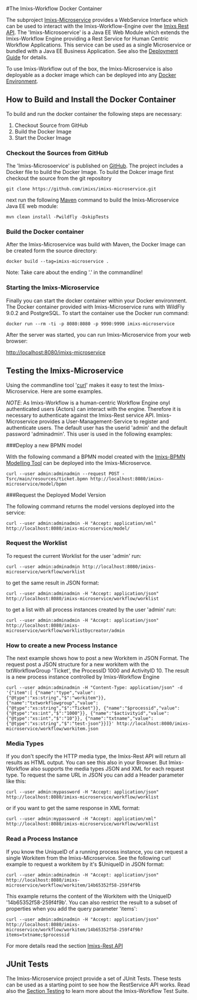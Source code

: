 #The Imixs-Workflow Docker Container

The subproject [Imixs-Microservice](https://github.com/imixs/imixs-microservice) provides a WebService Interface which can be used to interact with the Imixs-Workflow-Engine over the [Imixs Rest API](./restapi/index.html). 
The 'Imixs-Microsoervice' is a Java EE Web Module which extends the Imixs-Workflow Engine providing a Rest Service for Human Centric Workflow Applications. This service can be used as a single Microservice or bundled with a Java EE Business Application. See also the [Deployment Guide](./deployment/index.html) for details.

To use Imixs-Workflow out of the box, the Imixs-Microservice is also deployable as a docker image which can be deployed into any [Docker Environment](https://www.docker.com/). 


## How to Build and Install the Docker Container
To build and run the docker container the following steps are necessary:

 1. Checkout Source from GitHub
 2. Build the Docker Image
 3. Start the Docker Image

 

### Checkout the Sources from GitHub

The 'Imixs-Microsoervice' is published on [GitHub](https://github.com/imixs/imixs-microservice). The project includes a Docker file to build the Docker Image. To build the Dokcer image first checkout the source from the git repository

    git clone https://github.com/imixs/imixs-microservice.git

next run the following [Maven](https://maven.apache.org/) command to build the Imixs-Microservice Java EE web module:

    mvn clean install -Pwildfly -DskipTests

### Build the Docker container

After the Imixs-Microservice was build with Maven, the Docker Image can be created form the source directory:

    docker build --tag=imixs-microservice .

Note: Take care about the ending '.' in the commandline!


### Starting the Imixs-Microservice

Finally you can start the docker container within your Docker environment. The Docker container provided with Imixs-Microservice runs with WildFly 9.0.2 and PostgreSQL. To start the container use the Docker run command:

    docker run --rm -ti -p 8080:8080 -p 9990:9990 imixs-microservice

After the server was started, you can run Imixs-Microservice from your web browser:

[http://localhost:8080/imixs-microservice](http://localhost:8080/imixs-microservice)


## Testing the Imixs-Microservice

Using the commandline tool '[curl](http://curl.haxx.se/)' makes it easy to test the Imixs-Microservice. Here are some examples.

*NOTE*: As Imixs-Workflow is a human-centric Workflow Engine onyl authenticated users (Actors) can interact with the engine. Therefore it is necessary to authenticate against the Imixs-Rest service API. Imixs-Microservice provides a User-Management-Service to register and authenticate users. The default user has the userid 'admin' and the default password 'adminadmin'. This user is used  in the following examples:

###Deploy a new BPMN model

With the following command a BPMN model created with the [Imixs-BPMN Modelling Tool](./modelling/index.html) can be deployed into the Imixs-Microservce.

    curl --user admin:adminadmin --request POST -Tsrc/main/resources/ticket.bpmn http://localhost:8080/imixs-microservice/model/bpmn

###Request the Deployed Model Version

The following command returns the model versions deployed into the service: 

    curl --user admin:adminadmin -H "Accept: application/xml" http://localhost:8080/imixs-microservice/model/

### Request the Worklist

To request the current Worklist for the user 'admin' run:

    curl --user admin:adminadmin http://localhost:8080/imixs-microservice/workflow/worklist

to get the same result in JSON format:

    curl --user admin:adminadmin -H "Accept: application/json" http://localhost:8080/imixs-microservice/workflow/worklist

to get a list with all process instances created by the user 'admin' run:

    curl --user admin:adminadmin -H "Accept: application/json" http://localhost:8080/imixs-microservice/workflow/worklistbycreator/admin

### How to create a new Process Instance
The next example shows how to post a new Workitem in JSON Format. The request post a JSON structure for a new workitem with the txtWorkflowGroup 'Ticket', the ProcessID 1000 and ActivityID 10. The result is a new process instance controlled by Imixs-Workflow Engine

    curl --user admin:adminadmin -H "Content-Type: application/json" -d '{"item":[ {"name":"type","value":{"@type":"xs:string","$":"workitem"}}, {"name":"txtworkflowgroup","value":{"@type":"xs:string","$":"Ticket"}}, {"name":"$processid","value":{"@type":"xs:int","$":"1000"}}, {"name":"$activityid","value":{"@type":"xs:int","$":"10"}}, {"name":"txtname","value":{"@type":"xs:string","$":"test-json"}}]}' http://localhost:8080/imixs-microservice/workflow/workitem.json



### Media Types

If you don't specify the HTTP media type, the Imixs-Rest API will return all results as HTML output. You can see this also in your Browser. But Imixs-Workflow also supports the media types JSON and XML for each request type. To request the same URL in JSON you can add a Header parameter like this:

    curl --user admin:mypassword -H "Accept: application/json" http://localhost:8080/imixs-microservice/workflow/worklist

or if you want to get the same response in XML format:

    curl --user admin:mypassword -H "Accept: application/xml" http://localhost:8080/imixs-microservice/workflow/worklist

### Read a Process Instance
If you know the UniqueID of a running process instance, you can request a single Workitem from the Imixs-Microservice. See the following curl example to request a workitem by it's $UniqueID in JSON format:

    curl --user admin:adminadmin -H "Accept: application/json" http://localhost:8080/imixs-microservice/workflow/workitem/14b65352f58-259f4f9b

This example returns the content of the Workitem with the UniqueID '14b65352f58-259f4f9b'. You can also restrict the result to a subset of properties when you add the query parameter 'items':

    curl --user admin:adminadmin -H "Accept: application/json" http://localhost:8080/imixs-microservice/workflow/workitem/14b65352f58-259f4f9b?items=txtname;$processid

For more details read the section [Imixs-Rest API](./restapi/index.html)

## JUnit Tests

The Imixs-Microservice project provide a set of JUnit Tests. These tests can be used as a starting point to see how the RestService API works. Read also the [Section Testing](testing.html) to learn more about the Imixs-Workflow Test Suite. 
